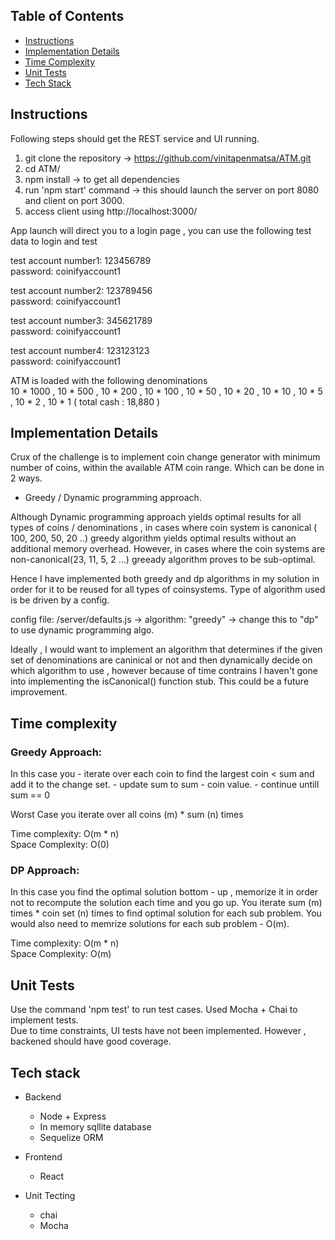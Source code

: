 
## Table of Contents

- [Instructions](#instructions)
- [Implementation Details](#implementation-details)
- [Time Complexity](#time-complexity)
- [Unit Tests](#unit-tests)
- [Tech Stack](#tech-stack)


## Instructions

Following steps should get the REST service and UI running.

1. git clone the repository -> https://github.com/vinitapenmatsa/ATM.git
2. cd ATM/ 
3. npm install -> to get all dependencies
3. run 'npm start' command -> this should launch the server on port 8080 and client on port 3000.
4. access client using http://localhost:3000/  

App launch will direct you to a login page , you can use the following test data to login and test<br/>

test account number1: 123456789<br/>
password: coinifyaccount1<br/>

test account number2: 123789456<br/>
password: coinifyaccount1<br/>

test account number3: 345621789<br/>
password: coinifyaccount1<br/>

test account number4: 123123123<br/>
password: coinifyaccount1<br/>

ATM is loaded with the following denominations<br/>
10 * 1000 , 10 * 500 , 10 * 200 , 10 * 100 , 10 * 50 ,  10 * 20 , 10 * 10 , 10 * 5 , 10 * 2 , 10 * 1 ( total cash : 18,880 )<br/>


## Implementation Details

Crux of the challenge is to implement coin change generator with minimum number of coins, within the available ATM coin range. Which can be done in 2 ways.

- Greedy / Dynamic programming approach.

Although Dynamic programming approach yields optimal results for all types of coins / denominations , in cases where coin system is canonical ( 100, 200, 50, 20 ..) greedy algorithm yields optimal results without an additional memory overhead. However, in cases where the coin systems are non-canonical(23, 11, 5, 2 ...) greeady algorithm proves to be sub-optimal.

Hence I have implemented both greedy and dp algorithms in my solution in order for it to be reused for all types of coinsystems. Type of algorithm used is be driven by a config. 

config file: /server/defaults.js -> algorithm: "greedy" -> change this to "dp" to use dynamic programming algo.

Ideally , I would want to implement an algorithm that determines if the given set of denominations are caninical or not and then dynamically decide on which algorithm to use , however because of time contrains I haven't gone into implementing the isCanonical() function stub. This could be a future improvement.

## Time complexity

### Greedy Approach: 
  In this case you 
       - iterate over each coin to find the largest coin < sum and add it to the change set.
       - update sum to sum - coin value.
       - continue untill sum == 0
       
  Worst Case you iterate over all coins (m) * sum (n) times 
  
  Time complexity: O(m * n)<br>
  Space Complexity: O(0)

### DP Approach:
  In this case you find the optimal solution bottom - up , memorize it in order not to recompute the solution each time and   you go up. You iterate sum (m) times * coin set (n) times to find optimal solution for each sub problem. You would also need to memrize solutions for each sub problem - O(m).
  
  Time complexity: O(m * n)<br>
  Space Complexity: O(m)

## Unit Tests
 Use the command 'npm test' to run test cases. Used Mocha + Chai to implement tests.<br>
 Due to time constraints, UI tests have not been implemented. However , backened should have good coverage.
  
## Tech stack

- Backend
  - Node + Express 
  - In memory sqllite database
  - Sequelize ORM

- Frontend
  - React

- Unit Tecting
  - chai
  - Mocha







